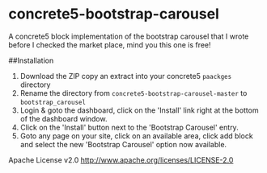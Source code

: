 concrete5-bootstrap-carousel
============================

A concrete5 block implementation of the bootstrap carousel that I wrote before I checked the market place, mind you this one is free!

##Installation

1. Download the ZIP copy an extract into your concrete5 `paackges` directory
2. Rename the directory from `concrete5-bootstrap-carousel-master` to `bootstrap_carousel`
3. Login & goto the dashboard, click on the 'Install' link right at the bottom of the dashboard window.
4. Click on the 'Install' button next to the 'Bootstrap Carousel' entry.
5. Goto any page on your site, click on an available area, click add block and select the new 'Bootstrap Carousel' option now available.

Apache License v2.0
http://www.apache.org/licenses/LICENSE-2.0
